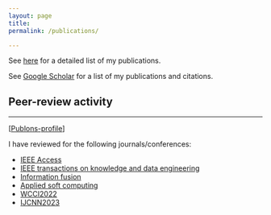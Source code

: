 ```yaml
---
layout: page
title: 
permalink: /publications/

---
```


<i class="fas fa-book-open fa-2x"></i> See [here](/publications) for a detailed list of my publications.

<i class="ai ai-google-scholar ai-2x"></i> See [Google Scholar](https://scholar.google.com/citations?user=bYFMDisAAAAJ&hl=en) for a list of my publications and citations.


## Peer-review activity
---

[[Publons-profile](https://www.webofscience.com/wos/author/record/HJP-8817-2023)]

I have reviewed for the following journals/conferences:

* [IEEE Access](https://ieeeaccess.ieee.org)
* [IEEE transactions on knowledge and data engineering](https://ieeexplore.ieee.org/xpl/RecentIssue.jsp?punumber=69)
* [Information fusion](https://www.sciencedirect.com/journal/information-fusion)
* [Applied soft computing](https://www.sciencedirect.com/journal/applied-soft-computing)
* [WCCI2022](https://wcci2022.org)
* [IJCNN2023](https://2023.ijcnn.org)

